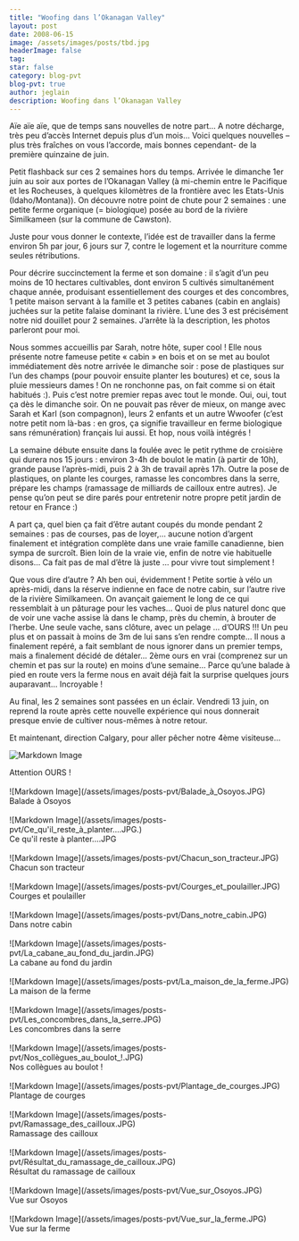 ```yaml
---
title: "Woofing dans l’Okanagan Valley"
layout: post
date: 2008-06-15
image: /assets/images/posts/tbd.jpg
headerImage: false
tag:
star: false
category: blog-pvt
blog-pvt: true
author: jeglain
description: Woofing dans l’Okanagan Valley
---
```

Aïe aïe aïe, que de temps sans nouvelles de notre part… A notre
décharge, très peu d’accès Internet depuis plus d’un mois…
Voici quelques nouvelles –plus très fraîches on vous
l’accorde, mais bonnes cependant- de la première quinzaine de juin.

Petit flashback sur ces 2 semaines hors du temps. Arrivée le dimanche
1er juin au soir aux portes de l’Okanagan Valley (à mi-chemin entre
le Pacifique et les Rocheuses, à quelques kilomètres de la frontière
avec les Etats-Unis (Idaho/Montana)). On découvre notre point de chute
pour 2 semaines : une petite ferme organique (= biologique) posée au
bord de la rivière Similkameen (sur la commune de Cawston).

Juste pour vous donner le contexte, l’idée est de travailler dans la
ferme environ 5h par jour, 6 jours sur 7, contre le logement et la
nourriture comme seules rétributions.

Pour décrire succinctement la ferme et son domaine : il s’agit
d’un peu moins de 10 hectares cultivables, dont environ 5 cultivés
simultanément chaque année, produisant essentiellement des courges et
des concombres, 1 petite maison servant à la famille et 3 petites
cabanes (cabin en anglais) juchées sur la petite falaise dominant la
rivière. L’une des 3 est précisément notre nid douillet pour 2
semaines. J’arrête là la description, les photos parleront pour moi.

Nous sommes accueillis par Sarah, notre hôte, super cool ! Elle nous
présente notre fameuse petite « cabin » en bois et on se met au
boulot immédiatement dès notre arrivée le dimanche soir : pose de
plastiques sur l’un des champs (pour pouvoir ensuite planter les
boutures) et ce, sous la pluie messieurs dames ! On ne ronchonne pas,
on fait comme si on était habitués :). Puis c’est notre premier
repas avec tout le monde. Oui, oui, tout ça dès le dimanche soir. On
ne pouvait pas rêver de mieux, on mange avec Sarah et Karl (son
compagnon), leurs 2 enfants et un autre Wwoofer (c’est notre petit nom
là-bas : en gros, ça signifie travailleur en ferme biologique sans
rémunération) français lui aussi. Et hop, nous voilà intégrés !

La semaine débute ensuite dans la foulée avec le petit rythme de
croisière qui durera nos 15 jours : environ 3-4h de boulot le matin
(à partir de 10h), grande pause l’après-midi, puis 2 à 3h de
travail après 17h. Outre la pose de plastiques, on plante les courges,
ramasse les concombres dans la serre, prépare les champs (ramassage de
milliards de cailloux entre autres). Je pense qu’on peut se dire
parés pour entretenir notre propre petit jardin de retour en France :)

A part ça, quel bien ça fait d’être autant coupés du monde pendant
2 semaines : pas de courses, pas de loyer,… aucune notion d’argent
finalement et intégration complète dans une vraie famille canadienne,
bien sympa de surcroît. Bien loin de la vraie vie, enfin de notre vie
habituelle disons… Ca fait pas de mal d’être là juste … pour
vivre tout simplement !

Que vous dire d’autre ? Ah ben oui, évidemment ! Petite sortie à
vélo un après-midi, dans la réserve indienne en face de notre cabin,
sur l’autre rive de la rivière Similkameen. On avançait gaiement le
long de ce qui ressemblait à un pâturage pour les vaches… Quoi de
plus naturel donc que de voir une vache assise là dans le champ, près
du chemin, à brouter de l’herbe. Une seule vache, sans clôture, avec
un pelage … d’OURS !!! Un peu plus et on passait à moins de 3m de
lui sans s’en rendre compte… Il nous a finalement repéré, a fait
semblant de nous ignorer dans un premier temps, mais a finalement
décidé de détaler… 2ème ours en vrai (comprenez sur un chemin et
pas sur la route) en moins d’une semaine… Parce qu’une balade à
pied en route vers la ferme nous en avait déjà fait la surprise
quelques jours auparavant… Incroyable !

Au final, les 2 semaines sont passées en un éclair. Vendredi 13 juin,
on reprend la route après cette nouvelle expérience qui nous donnerait
presque envie de cultiver nous-mêmes à notre retour.

Et maintenant, direction Calgary, pour aller pêcher notre 4ème
visiteuse…

![Markdown Image](/assets/images/posts-pvt/Attention_OURS_!.JPG)
<figcaption class="caption">Attention OURS !</figcaption>
<br>
![Markdown Image](/assets/images/posts-pvt/Balade_à_Osoyos.JPG)
<figcaption class="caption">Balade à Osoyos</figcaption>
<br>
![Markdown Image](/assets/images/posts-pvt/Ce_qu'il_reste_à_planter....JPG.)
<figcaption class="caption">Ce qu'il reste à planter....JPG</figcaption>
<br>
![Markdown Image](/assets/images/posts-pvt/Chacun_son_tracteur.JPG)
<figcaption class="caption">Chacun son tracteur</figcaption>
<br>
![Markdown Image](/assets/images/posts-pvt/Courges_et_poulailler.JPG)
<figcaption class="caption">Courges et poulailler</figcaption>
<br>
![Markdown Image](/assets/images/posts-pvt/Dans_notre_cabin.JPG)
<figcaption class="caption">Dans notre cabin</figcaption>
<br>
![Markdown Image](/assets/images/posts-pvt/La_cabane_au_fond_du_jardin.JPG)
<figcaption class="caption">La cabane au fond du jardin</figcaption>
<br>
![Markdown Image](/assets/images/posts-pvt/La_maison_de_la_ferme.JPG)
<figcaption class="caption">La maison de la ferme</figcaption>
<br>
![Markdown Image](/assets/images/posts-pvt/Les_concombres_dans_la_serre.JPG)
<figcaption class="caption">Les concombres dans la serre</figcaption>
<br>
![Markdown Image](/assets/images/posts-pvt/Nos_collègues_au_boulot_!.JPG)
<figcaption class="caption">Nos collègues au boulot !</figcaption>
<br>
![Markdown Image](/assets/images/posts-pvt/Plantage_de_courges.JPG)
<figcaption class="caption">Plantage de courges</figcaption>
<br>
![Markdown Image](/assets/images/posts-pvt/Ramassage_des_cailloux.JPG)
<figcaption class="caption">Ramassage des cailloux</figcaption>
<br>
![Markdown Image](/assets/images/posts-pvt/Résultat_du_ramassage_de_cailloux.JPG)
<figcaption class="caption">Résultat du ramassage de cailloux</figcaption>
<br>
![Markdown Image](/assets/images/posts-pvt/Vue_sur_Osoyos.JPG)
<figcaption class="caption">Vue sur Osoyos</figcaption>
<br>
![Markdown Image](/assets/images/posts-pvt/Vue_sur_la_ferme.JPG)
<figcaption class="caption">Vue sur la ferme</figcaption>
<br>
